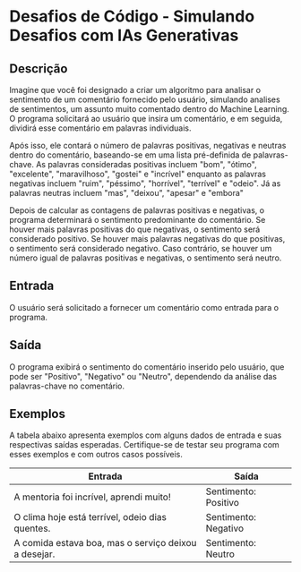 # Desafios de Código - Simulando Desafios com IAs Generativas

## Descrição
Imagine que você foi designado a criar um algoritmo para analisar o sentimento de um comentário fornecido pelo usuário, simulando analises de sentimentos, um assunto muito comentado dentro do Machine Learning. O programa solicitará ao usuário que insira um comentário, e em seguida, dividirá esse comentário em palavras individuais.

Após isso, ele contará o número de palavras positivas, negativas e neutras dentro do comentário, baseando-se em uma lista pré-definida de palavras-chave. As palavras consideradas positivas incluem "bom", "ótimo", "excelente", "maravilhoso", "gostei" e "incrível" enquanto as palavras negativas incluem "ruim", "péssimo", "horrível", "terrível" e "odeio". Já as palavras neutras incluem "mas", "deixou", "apesar" e "embora"

Depois de calcular as contagens de palavras positivas e negativas, o programa determinará o sentimento predominante do comentário. Se houver mais palavras positivas do que negativas, o sentimento será considerado positivo. Se houver mais palavras negativas do que positivas, o sentimento será considerado negativo. Caso contrário, se houver um número igual de palavras positivas e negativas, o sentimento será neutro.

## Entrada
O usuário será solicitado a fornecer um comentário como entrada para o programa.

## Saída
O programa exibirá o sentimento do comentário inserido pelo usuário, que pode ser "Positivo", "Negativo" ou "Neutro", dependendo da análise das palavras-chave no comentário.

## Exemplos
A tabela abaixo apresenta exemplos com alguns dados de entrada e suas respectivas saídas esperadas. Certifique-se de testar seu programa com esses exemplos e com outros casos possíveis.


| Entrada  | Saída |
| ------------- | ------------- |
| A mentoria foi incrível, aprendi muito!  | Sentimento: Positivo  |
| O clima hoje está terrível, odeio dias quentes.  | Sentimento: Negativo  |
| A comida estava boa, mas o serviço deixou a desejar. | Sentimento: Neutro |



